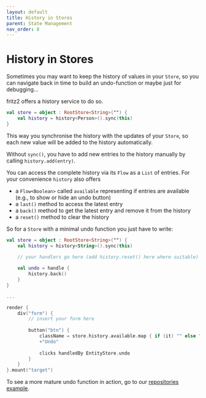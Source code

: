 ```yaml
---
layout: default
title: History in Stores
parent: State Management
nav_order: 8
---
```

# History in Stores

Sometimes you may want to keep the history of values in your `Store`, so you can navigate back in time to build an undo-function or maybe just for debugging...

fritz2 offers a history service to do so.

```kotlin
val store = object : RootStore<String>("") {
    val history = history<Person>().sync(this)
}
```

This way you synchronise the history with the updates of your `Store`, so each new value will be added to the history automatically.

Without `sync()`, you have to add new entries to the history manually by calling `history.add(entry)`.

You can access the complete history via its `Flow` as a `List` of entries. For your convenience `history` also offers
* a `Flow<Boolean>` called `available` representing if entries are available (e.g., to show or hide an undo button)
* a `last()` method to access the latest entry
* a `back()` method to get the latest entry and remove it from the history
* a `reset()` method to clear the history

So for a `Store` with a minimal undo function you just have to write:

```kotlin
val store = object : RootStore<String>("") {
    val history = history<String>().sync(this)
    
    // your handlers go here (add history.reset() here where suitable)

    val undo = handle {
        history.back()
    }
}

...

render {
    div("form") {
        // insert your form here
    
        button("btn") {
            className = store.history.available.map { if (it) "" else "hidden" }
            +"Undo"
            
            clicks handledBy EntityStore.undo
        }
    }
}.mount("target")
```

To see a more mature undo function in action, go to our [repositories example](https://examples.fritz2.dev/repositories/build/distributions/index.html).
